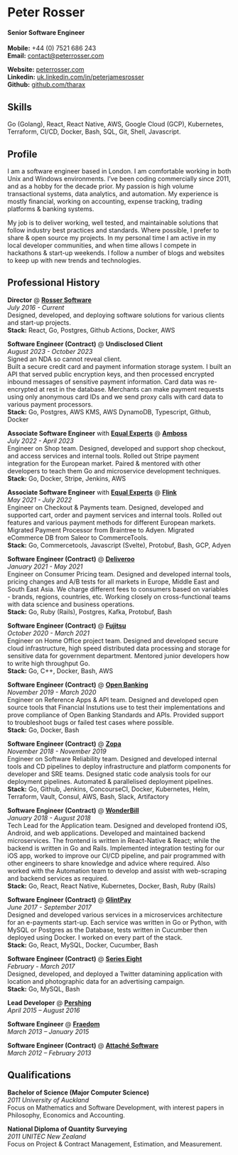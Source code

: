 # Peter Rosser

#### Senior Software Engineer

**Mobile:** +44 (0) 7521 686 243<br>
**Email:** contact@peterrosser.com<br>

**Website:** [peterrosser.com](https://peterrosser.com)<br>
**Linkedin:** [uk.linkedin.com/in/peterjamesrosser](https://uk.linkedin.com/in/peterjamesrosser)<br>
**Github:** [github.com/tharax](https://github.com/tharax)<br>

## Skills

Go (Golang), React, React Native, AWS, Google Cloud (GCP), Kubernetes, Terraform, CI/CD, Docker, Bash, SQL, Git, Shell, Javascript.<br>

## Profile

I am a software engineer based in London. I am comfortable working in both Unix and Windows environments. I’ve been coding commercially since 2011, and as a hobby for the decade prior. My passion is high volume transactional systems, data analytics, and automation. My experience is mostly financial, working on accounting, expense tracking, trading platforms & banking systems.<br>

My job is to deliver working, well tested, and maintainable solutions that follow industry best practices and standards. Where possible, I prefer to share & open source my projects. In my personal time I am active in my local developer communities, and when time allows I compete in hackathons & start-up weekends. I follow a number of blogs and websites to keep up with new trends and technologies.<br>

## Professional History

**Director** @ **[Rosser Software](https://rossersoftware.com)**<br>
*July 2016 - Current*<br>
Designed, developed, and deploying software solutions for various clients and start-up projects.<br>
**Stack:** React, Go, Postgres, Github Actions, Docker, AWS

**Software Engineer (Contract)** @ **Undisclosed Client**<br>
*August 2023 - October 2023*<br>
Signed an NDA so cannot reveal client.<br>
Built a secure credit card and payment information storage system. I built an API that served public encryption keys, and then processed encrypted inbound messages of sensitive payment information. Card data was re-encrypted at rest in the database. Merchants can make payment requests using only anonymous card IDs and we send proxy calls with card data to various payment processors.<br>
**Stack:** Go, Postgres, AWS KMS, AWS DynamoDB, Typescript, Github, Docker

**Associate Software Engineer** with **[Equal Experts](https://www.equalexperts.com/)** @ **[Amboss](https://www.amboss.com/)**<br> 
*July 2022 - April 2023*<br>
Engineer on Shop team. Designed, developed and support shop checkout, and access services and internal tools. Rolled out Stripe payment integration for the European market. Paired & mentored with other developers to teach them Go and microservice development techniques.<br>
**Stack:** Go, Docker, Stripe, Jenkins, AWS

**Associate Software Engineer** with **[Equal Experts](https://www.equalexperts.com/)** @ **[Flink](https://www.goflink.com/)**<br>
*May 2021 - July 2022*<br>
Engineer on Checkout & Payments team. Designed, developed and supported cart, order and payment services and internal tools. Rolled out features and various payment methods for different European markets. Migrated Payment Processor from Braintree to Adyen. Migrated eCommerce DB from Saleor to CommerceTools.<br>
**Stack:** Go, Commercetools, Javascript (Svelte), Protobuf, Bash, GCP, Adyen

**Software Engineer (Contract)** @ **[Deliveroo](https://www.deliveroo.org.uk/)**<br>
*January 2021 - May 2021*<br>
Engineer on Consumer Pricing team. Designed and developed internal tools, pricing changes and A/B tests for all markets in Europe, Middle East and South East Asia. We charge different fees to consumers based on variables - brands, regions, countries, etc. Working closely on cross-functional teams with data science and business operations.<br>
**Stack:** Go, Ruby (Rails), Postgres, Kafka, Protobuf, Bash

**Software Engineer (Contract)** @ **[Fujitsu](https://www.fujitsu.org.uk/)**<br>
*October 2020 - March 2021*<br>
Engineer on Home Office project team. Designed and developed secure cloud infrastructure, high speed distributed data processing and storage for sensitive data for government department. Mentored junior developers how to write high throughput Go.<br>
**Stack:** Go, C++, Docker, Bash, AWS

**Software Engineer (Contract)** @ **[Open Banking](https://www.openbanking.org.uk/)**<br>
*November 2019 - March 2020*<br>
Engineer on Reference Apps & API team. Designed and developed open source tools that Financial Instutions use to test their implementations and prove compliance of Open Banking Standards and APIs. Provided support to troubleshoot bugs or failed test cases where possible.<br>
**Stack:** Go, Docker, Bash

**Software Engineer (Contract)** @ **[Zopa](https://www.zopa.com/)**<br>
*November 2018 - November 2019*<br>
Engineer on Software Reliability team. Designed and developed internal tools and CD pipelines to deploy infrastructure and platform components for developer and SRE teams. Designed static code analysis tools for our deployment pipelines. Automated & parallelised deployment pipelines. <br>
**Stack:** Go, Github, Jenkins, ConcourseCI, Docker, Kubernetes, Helm, Terraform, Vault, Consul, AWS, Bash, Slack, Artifactory

**Software Engineer (Contract)** @ **[WonderBill](https://wonderbill.com/)**<br>
*January 2018 - August 2018*<br>
Tech Lead for the Application team. Designed and developed frontend iOS, Android, and web applications. Developed and maintained backend microservices. The frontend is written in React-Native & React; while the backend is written in Go and Rails. Implemented integration testing for our iOS app, worked to improve our CI/CD pipeline, and pair programmed with other engineers to share knowledge and advice where required. Also worked with the Automation team to develop and assist with web-scraping and backend services as required.<br>
**Stack:** Go, React, React Native, Kubernetes, Docker, Bash, Ruby (Rails)

**Software Engineer (Contract)** @ **[GlintPay](https://glintpay.com/)**<br>
*June 2017 - September 2017*<br>
Designed and developed various services in a microservices architecture for an e-payments start-up. Each service was written in Go or Python, with MySQL or Postgres as the Database, tests written in Cucumber then deployed using Docker. I worked on every part of the stack.<br>
**Stack:** Go, React, MySQL, Docker, Cucumber, Bash

**Software Engineer (Contract)** @ **[Series Eight](https://serieseight.com)**<br>
*February - March 2017*<br>
Designed, developed, and deployed a Twitter datamining application with location and photographic data for an advertising campaign.<br>
**Stack:** Go, MySQL, Bash

**Lead Developer** @ **[Pershing](https://www.pershing.com)**<br>
*April 2015 – August 2016*<br>

**Software Engineer** @ **[Fraedom](https://www.fraedom.com)**<br>
*March 2013 – January 2015*<br>

**Software Engineer (Contract)** @ **[Attaché Software](https://attachesoftware.com)**<br>
*March 2012 – February 2013*<br>


## Qualifications

**Bachelor of Science (Major Computer Science)**<br>
*2011 University of Auckland*<br>
Focus on Mathematics and Software Development, with interest papers in Philosophy, Economics and Accounting.<br>

**National Diploma of Quantity Surveying**<br>
*2011 UNITEC New Zealand*<br>
Focus on Project & Contract Management, Estimation, and Measurement.<br>
